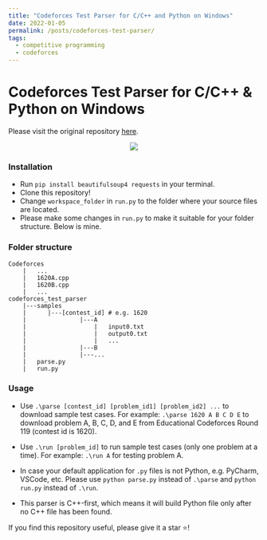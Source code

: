 ```yaml
---
title: "Codeforces Test Parser for C/C++ and Python on Windows"
date: 2022-01-05
permalink: /posts/codeforces-test-parser/
tags:
  - competitive programming
  - codeforces
---
```


# Codeforces Test Parser for C/C++ & Python on Windows

Please visit the original repository <a href="https://github.com/dminhvu/codeforces_test_parser" target='_blank'>here</a>.
<p align="center">
  <img src="https://i.ibb.co/K0Qtr2d/example.png" />
</p>

### Installation
* Run ```pip install beautifulsoup4 requests``` in your terminal.
* Clone this repository!
* Change ```workspace_folder``` in ```run.py``` to the folder where your source files are located.
* Please make some changes in ```run.py``` to make it suitable for your folder structure. Below is mine.

### Folder structure
```
Codeforces
    |   ...
    |   1620A.cpp
    |   1620B.cpp
    |   ...
codeforces_test_parser
    |---samples
    |      |---[contest_id] # e.g. 1620
    |               |---A
    |                   |   input0.txt
    |                   |   output0.txt
    |                   |   ...
    |               |---B
    |               |---...
    |   parse.py
    |   run.py
```

### Usage
* Use ```.\parse [contest_id] [problem_id1] [problem_id2] ...``` to download sample test cases.
For example: ```.\parse 1620 A B C D E``` to download problem A, B, C, D, and E from Educational Codeforces Round 119 (contest id is 1620).

* Use ```.\run [problem_id]``` to run sample test cases (only one problem at a time).
For example: ```.\run A``` for testing problem A.

* In case your default application for ```.py``` files is not Python, e.g. PyCharm, VSCode, etc. Please use ```python parse.py``` instead of ```.\parse``` and ```python run.py``` instead of ```.\run```.

* This parser is C++-first, which means it will build Python file only after no C++ file has been found.

If you find this repository useful, please give it a star :star:!
